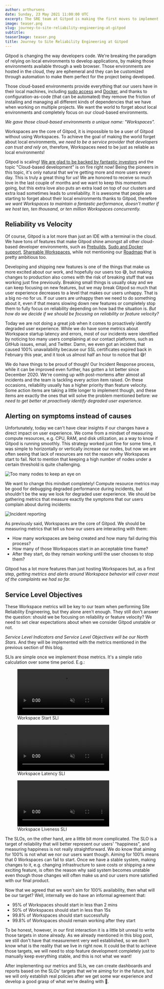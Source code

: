 ```yaml
---
author: arthursens
date: Sunday, 23 May 2021 11:00:00 UTC
excerpt: The SRE team at Gitpod is making the first moves to implement Site Reliability Engineering best practices. We document our approach to implement our very first Service Level Objective.
image: teaser.png
slug: journey-to-site-reliability-engineering-at-gitpod
subtitle:
teaserImage: teaser.png
title: Journey to Site Reliability Engineering at Gitpod
---
```


<script context="module">
  export const prerender = true;
</script>

Gitpod is changing the way developers code. We're breaking the paradigm of relying on local environments to develop applications, by making those environments available through a web browser. Those environments are hosted in the cloud, they are ephemeral and they can be customized through automation to make them perfect for the project being developed.

Those cloud-based environments provide everything that our users have in their local machines, including [sudo access](/blog/root-docker-and-vscode#root-access) and [Docker](/blog/root-docker-and-vscode#docker), and thanks to configuration-as-code (that can be automated) they remove the friction of installing and managing all different kinds of dependencies that we have when working on multiple projects. We want the world to forget about local environments and completely focus on our cloud-based environments.

_We gave those cloud-based environments a unique name: "Workspaces"._

Workspaces are the core of Gitpod, it is impossible to be a user of Gitpod without using Workspaces. To achieve the goal of making the world forget about local environments, _we need to be a service provider that developers can trust and rely on_, therefore, Workspaces need to be just as reliable as local environments!

Gitpod is scaling! [We are glad to be backed by fantastic investors](/blog/next-chapter-for-gitpod) and the topic "Cloud-based development" is on fire right now! Being the pioneers in this topic, it's only natural that we're getting more and more users every day. This is truly a great thing for us! We are honored to receive so much love in the last couple of months and we want to keep this momentum going, but this extra love also puts an extra load on top of our clusters and extra load sometimes leads to unreliability. It is awesome that people are starting to forget about their local environments thanks to Gitpod, therefore _we want Workspaces to maintain a fantastic performance, doesn't matter if we host ten, ten thousand, or ten million Workspaces concurrently._

## Reliability vs Velocity

Of course, Gitpod is a lot more than just an IDE with a terminal in the cloud. We have tons of features that make Gitpod shine amongst all other cloud-based developer environments, such as [Prebuilds](/docs/configure/projects/prebuilds), [Sudo and Docker support](/blog/root-docker-and-vscode), [Shareable Workspaces](/docs/configure/workspaces/collaboration), while not mentioning our [Roadmap](https://www.gitpod.io/roadmap) that is pretty ambitious too.

Developing and shipping new features is one of the things that make us more excited about our work, and hopefully our users too 😅, but making changes to production also comes with the risk of breaking stuff that was working just fine previously. Breaking small things is usually okay and we can keep focusing on new features, but we may break Gitpod so much that user experience decreases to a level that makes our users unhappy. That is a big no-no for us. If our users are unhappy then we need to do something about it, even if that means slowing down new features or completely stop them to fully focus on reliability depending on how bad the situation is. _But how do we decide if we should be focusing on reliability or feature velocity?_

Today we are not doing a great job when it comes to proactively identify degraded user experience. While we do have some metrics about Workspace startup latency and errors, most of our incidents were identified by noticing too many users complaining at our contact platforms, such as GitHub issues, email, and Twitter. Damn, we even got an incident that caused 100% unavailability because our SSL certificates expired back in February this year, and it took us almost half an hour to notice that 😅!

We do have things to be proud of though! Our Incident Response process, while it can be improved even further, has gotten a lot better since December 2020. We're coming up with post-mortems after almost all incidents and the team is tackling every action item raised. On these occasions, reliability usually has a higher priority than feature velocity. Some action items are taking a little longer to implement though, and these items are exactly the ones that will solve the problem mentioned before: _we need to get better at proactively identify degraded user experience._

## Alerting on symptoms instead of causes

Unfortunately, today we can't have clear insights if our changes have a direct impact on user experience. We come from a mindset of measuring compute resources, e.g. CPU, RAM, and disk utilization, as a way to know if Gitpod is running smoothly. This strategy worked just fine for some time, it was simple to horizontally or vertically increase our nodes, but now we are often seeing that lack of resources are not the reason why Workspaces start to fail. Not to mention that keeping a high number of nodes under a certain threshold is quite challenging.

![Too many nodes to keep an eye on](../../../static/images/blog/journey-to-site-reliability-engineering-at-gitpod/too-many-nodes.png)

We want to change this mindset completely! Compute resource metrics may be good for debugging degraded performance during incidents, but shouldn't be the way we look for degraded user experience. We should be gathering metrics that measure exactly the symptoms that our users complain about during incidents:

![Incident reporting](../../../static/images/blog/journey-to-site-reliability-engineering-at-gitpod/incident-report.png)

As previously said, Workspaces are the core of Gitpod. We should be measuring metrics that tell us how our users are interacting with them:

- How many workspaces are being created and how many fail during this process?
- How many of those Workspaces start in an acceptable time frame?
- After they start, do they remain working until the user chooses to stop them?

Gitpod has a lot more features than just hosting Workspaces but, as a first step, _getting metrics and alerts around Workspace behavior will cover most of the complaints we had so far._

## Service Level Objectives

These Workspace metrics will be key to our team when performing Site Reliability Engineering, but they alone aren't enough. They still don't answer the question: should we be focusing on reliability or feature velocity? We need to set clear expectations about when we consider Gitpod unstable or not.

_Service Level Indicators and Service Level Objectives will be our North Stars._ And they will be implemented with the metrics mentioned in the previous section of this blog.

SLIs are simple once we implement those metrics. It's a simple ratio calculation over some time period. E.g.:

<figure>
<video playsinline autoplay no-controls loop muted class="shadow-medium rounded-xl max-w-3xl mt-x-small" alt="Workspace Start SLI" src="/images/blog/journey-to-site-reliability-engineering-at-gitpod/sli-workspace-start.webm" type="video/webm"></video>
    <figcaption>Workspace Start SLI</figcaption>
</figure>

<figure>
<video playsinline autoplay no-controls loop muted class="shadow-medium rounded-xl max-w-3xl mt-x-small" alt="Workspace Latency SLI" src="/images/blog/journey-to-site-reliability-engineering-at-gitpod/sli-workspace-latency.webm" type="video/webm"></video>
    <figcaption>Workspace Latency SLI</figcaption>
</figure>

<figure>
<video playsinline autoplay no-controls loop muted class="shadow-medium rounded-xl max-w-3xl mt-x-small" alt="Workspace Liveness SLI" src="/images/blog/journey-to-site-reliability-engineering-at-gitpod/sli-workspace-liveness.webm" type="video/webm"></video>
    <figcaption>Workspace Liveness SLI</figcaption>
</figure>

The SLOs, on the other hand, are a little bit more complicated. The SLO is a target of reliability that will better represent our users' "happiness", and measuring happiness is not really straightforward. We do know that aiming for 100% is not what we nor our users want though. Aiming for 100% means that 0 Workspaces can fail to start. Once we have a stable system, making changes to it, e.g. changing infrastructure to save costs or shipping a new exciting feature, is often the reason why said system becomes unstable even though those changes will often make us and our users more satisfied with our final product.

Now that we agreed that we won't aim for 100% availability, then what will be our target? Well, internally we do have an informal agreement that:

- 95% of Workspaces should start in less than 2 mins
- 50% of Workspaces should start in less than 15s
- 99.8% of Workspaces should start successfully
- 99.8% of Workspaces should remain working after they start

To be honest, however, in our first interaction it is a little bit unreal to write those targets in stone already. As we already mentioned in this blog post, we still don't have that measurement very well established, so we don't know what is the reality that we live in right now. It could be that to achieve those targets, we will need to stop feature development completely just to manually keep everything stable, and this is not what we want!

After implementing our metrics and SLIs, we can create dashboards and reports based on the SLOs' targets that we're aiming for in the future, but we will only establish real policies after we get some war experience and develop a good grasp of what we're dealing with 💪.
